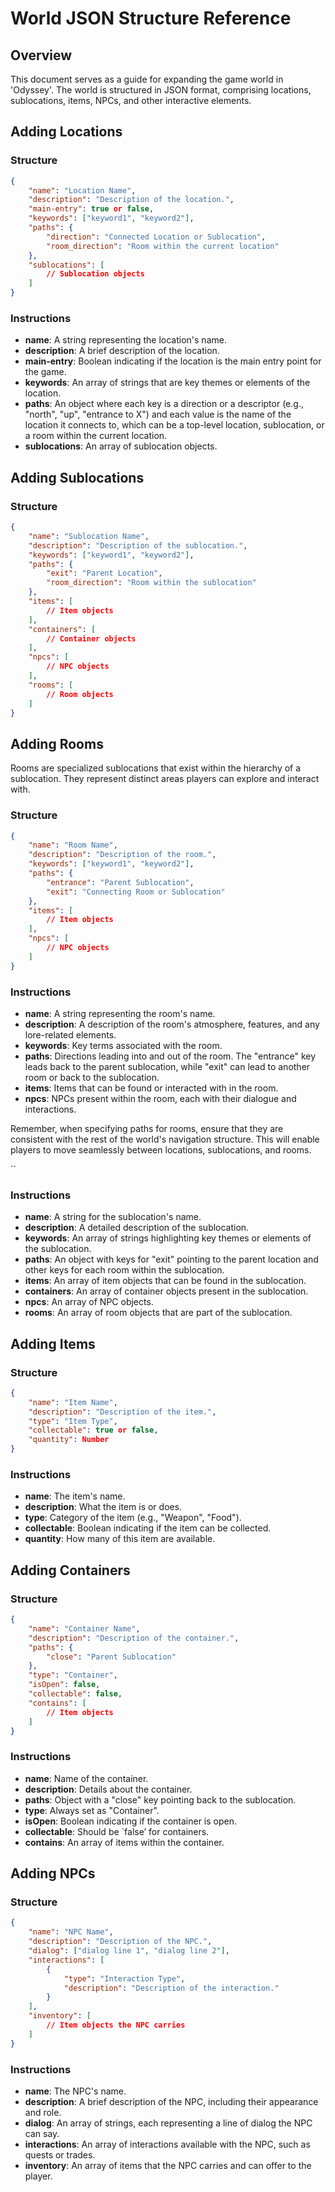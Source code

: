 
# World JSON Structure Reference

## Overview

This document serves as a guide for expanding the game world in 'Odyssey'. The world is structured in JSON format, comprising locations, sublocations, items, NPCs, and other interactive elements.

## Adding Locations

### Structure

```json
{
    "name": "Location Name",
    "description": "Description of the location.",
    "main-entry": true or false,
    "keywords": ["keyword1", "keyword2"],
    "paths": {
        "direction": "Connected Location or Sublocation",
        "room_direction": "Room within the current location"
    },
    "sublocations": [
        // Sublocation objects
    ]
}
```

### Instructions

- **name**: A string representing the location's name.
- **description**: A brief description of the location.
- **main-entry**: Boolean indicating if the location is the main entry point for the game.
- **keywords**: An array of strings that are key themes or elements of the location.
- **paths**: An object where each key is a direction or a descriptor (e.g., "north", "up", "entrance to X") and each value is the name of the location it connects to, which can be a top-level location, sublocation, or a room within the current location.
- **sublocations**: An array of sublocation objects.

## Adding Sublocations

### Structure

```json
{
    "name": "Sublocation Name",
    "description": "Description of the sublocation.",
    "keywords": ["keyword1", "keyword2"],
    "paths": {
        "exit": "Parent Location",
        "room_direction": "Room within the sublocation"
    },
    "items": [
        // Item objects
    ],
    "containers": [
        // Container objects
    ],
    "npcs": [
        // NPC objects
    ],
    "rooms": [
        // Room objects
    ]
}
```
## Adding Rooms

Rooms are specialized sublocations that exist within the hierarchy of a sublocation. They represent distinct areas players can explore and interact with.

### Structure

```json
{
    "name": "Room Name",
    "description": "Description of the room.",
    "keywords": ["keyword1", "keyword2"],
    "paths": {
        "entrance": "Parent Sublocation",
        "exit": "Connecting Room or Sublocation"
    },
    "items": [
        // Item objects
    ],
    "npcs": [
        // NPC objects
    ]
}
```

### Instructions

- **name**: A string representing the room's name.
- **description**: A description of the room's atmosphere, features, and any lore-related elements.
- **keywords**: Key terms associated with the room.
- **paths**: Directions leading into and out of the room. The "entrance" key leads back to the parent sublocation, while "exit" can lead to another room or back to the sublocation.
- **items**: Items that can be found or interacted with in the room.
- **npcs**: NPCs present within the room, each with their dialogue and interactions.

Remember, when specifying paths for rooms, ensure that they are consistent with the rest of the world's navigation structure. This will enable players to move seamlessly between locations, sublocations, and rooms.

``
### Instructions

- **name**: A string for the sublocation's name.
- **description**: A detailed description of the sublocation.
- **keywords**: An array of strings highlighting key themes or elements of the sublocation.
- **paths**: An object with keys for "exit" pointing to the parent location and other keys for each room within the sublocation.
- **items**: An array of item objects that can be found in the sublocation.
- **containers**: An array of container objects present in the sublocation.
- **npcs**: An array of NPC objects.
- **rooms**: An array of room objects that are part of the sublocation.

## Adding Items

### Structure

```json
{
    "name": "Item Name",
    "description": "Description of the item.",
    "type": "Item Type",
    "collectable": true or false,
    "quantity": Number
}
```

### Instructions

- **name**: The item's name.
- **description**: What the item is or does.
- **type**: Category of the item (e.g., "Weapon", "Food").
- **collectable**: Boolean indicating if the item can be collected.
- **quantity**: How many of this item are available.

## Adding Containers

### Structure

```json
{
    "name": "Container Name",
    "description": "Description of the container.",
    "paths": {
        "close": "Parent Sublocation"
    },
    "type": "Container",
    "isOpen": false,
    "collectable": false,
    "contains": [
        // Item objects
    ]
}
```

### Instructions

- **name**: Name of the container.
- **description**: Details about the container.
- **paths**: Object with a "close" key pointing back to the sublocation.
- **type**: Always set as "Container".
- **isOpen**: Boolean indicating if the container is open.
- **collectable**: Should be `false’ for containers.
- **contains**: An array of items within the container.

## Adding NPCs

### Structure

```json
{
    "name": "NPC Name",
    "description": "Description of the NPC.",
    "dialog": ["dialog line 1", "dialog line 2"],
    "interactions": [
        {
            "type": "Interaction Type",
            "description": "Description of the interaction."
        }
    ],
    "inventory": [
        // Item objects the NPC carries
    ]
}
```

### Instructions

- **name**: The NPC's name.
- **description**: A brief description of the NPC, including their appearance and role.
- **dialog**: An array of strings, each representing a line of dialog the NPC can say.
- **interactions**: An array of interactions available with the NPC, such as quests or trades.
- **inventory**: An array of items that the NPC carries and can offer to the player.



